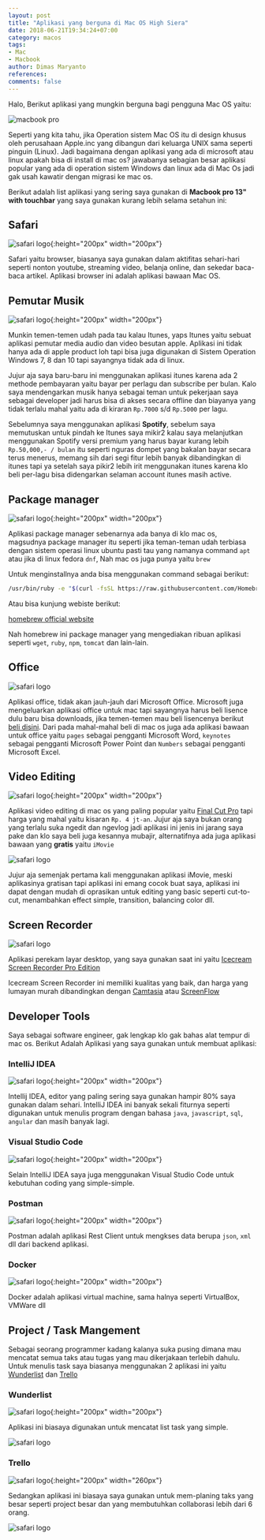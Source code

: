 ```yaml
---
layout: post
title: "Aplikasi yang berguna di Mac OS High Siera"
date: 2018-06-21T19:34:24+07:00
category: macos
tags: 
- Mac
- Macbook
author: Dimas Maryanto
references:
comments: false
---
```


Halo, Berikut aplikasi yang mungkin berguna bagi pengguna Mac OS yaitu:

![macbook pro]({{site.baseurl}}/assets/img/posts/app-macos-highsiera/macbook-pro.jpg)

<!--more-->

Seperti yang kita tahu, jika Operation sistem Mac OS itu di design khusus oleh perusahaan Apple.inc yang dibangun dari keluarga UNIX sama seperti pinguin (Linux). Jadi bagaimana dengan aplikasi yang ada di microsoft atau linux apakah bisa di install di mac os? jawabanya sebagian besar aplikasi popular yang ada di operation sistem Windows dan linux ada di Mac Os jadi gak usah kawatir dengan migrasi ke mac os.

Berikut adalah list aplikasi yang sering saya gunakan di **Macbook pro 13" with touchbar** yang saya gunakan kurang lebih selama setahun ini:

## Safari

![safari logo]({{site.baseurl}}/assets/img/posts/app-macos-highsiera/safari.png){:height="200px" width="200px"}

Safari yaitu browser, biasanya saya gunakan dalam aktifitas sehari-hari seperti nonton youtube, streaming video, belanja online, dan sekedar baca-baca artikel. Aplikasi browser ini adalah aplikasi bawaan Mac OS.

## Pemutar Musik

![safari logo]({{site.baseurl}}/assets/img/posts/app-macos-highsiera/itunes.png){:height="200px" width="200px"}

Munkin temen-temen udah pada tau kalau Itunes, yaps Itunes yaitu sebuat aplikasi pemutar media audio dan video besutan apple. Aplikasi ini tidak hanya ada di apple product loh tapi bisa juga digunakan di Sistem Operation Windows 7, 8 dan 10 tapi sayangnya tidak ada di linux. 

Jujur aja saya baru-baru ini menggunakan aplikasi itunes karena ada 2 methode pembayaran yaitu bayar per perlagu dan subscribe per bulan. Kalo saya mendengarkan musik hanya sebagai teman untuk pekerjaan saya sebagai developer jadi harus bisa di akses secara offline dan biayanya yang tidak terlalu mahal yaitu ada di kiraran `Rp.7000` s/d `Rp.5000` per lagu.

Sebelumnya saya menggunakan aplikasi **Spotify**, sebelum saya memutuskan untuk pindah ke Itunes saya mikir2 kalau saya melanjutkan menggunakan Spotify versi premium yang harus bayar kurang lebih `Rp.50,000,- / bulan` itu seperti nguras dompet yang bakalan bayar secara terus menerus, memang sih dari segi fitur lebih banyak dibandingkan di itunes tapi ya setelah saya pikir2 lebih irit menggunakan itunes karena klo beli per-lagu bisa didengarkan selaman account itunes masih active.

## Package manager

![safari logo]({{site.baseurl}}/assets/img/posts/app-macos-highsiera/homebrew.jpeg){:height="200px" width="200px"}

Aplikasi package manager sebenarnya ada banya di klo mac os, magsudnya package manager itu seperti jika teman-teman udah terbiasa dengan sistem operasi linux ubuntu pasti tau yang namanya command `apt` atau jika di linux fedora `dnf`, Nah mac os juga punya yaitu `brew`

Untuk menginstallnya anda bisa menggunakan command sebagai berikut:

```bash 
/usr/bin/ruby -e "$(curl -fsSL https://raw.githubusercontent.com/Homebrew/install/master/install)"
```

Atau bisa kunjung webiste berikut:

[homebrew official website](https://brew.sh/)

Nah homebrew ini package manager yang mengediakan ribuan aplikasi seperti `wget`, `ruby`, `npm`, `tomcat` dan lain-lain.

## Office

![safari logo]({{site.baseurl}}/assets/img/posts/app-macos-highsiera/offices.png)

Aplikasi office, tidak akan jauh-jauh dari Microsoft Office. Microsoft juga mengeluarkan aplikasi office untuk mac tapi sayangnya harus beli lisence dulu baru bisa downloads, jika temen-temen mau beli lisencenya berikut [beli disini](https://www.microsoft.com/en-id/store/b/office?invsrc=search&cl_vend=google&cl_ch=sem&cl_camp=1370029175&cl_adg=54079007029&cl_crtv=266124185881&cl_kw=microsoft%20office%20for%20mac&cl_pub=google.com&cl_place=&cl_dvt=c&cl_pos=1t1&cl_mt=e&cl_gtid=kwd-14416691&cl_pltr=&cl_dim0=WyuOuQAABeW@Uy8l:20180621114041:s&OCID=AID695748_SEM_WyuOuQAABeW@Uy8l:20180621114041:s&s_kwcid=AL!4249!3!266124185881!e!!g!!microsoft%20office%20for%20mac&ef_id=WyuOuQAABeW@Uy8l:20180621114041:s&activetab=tab:mac). Dari pada mahal-mahal beli di mac os juga ada aplikasi bawaan untuk office yaitu `pages` sebagai pengganti Microsoft Word, `keynotes` sebagai pengganti Microsoft Power Point dan `Numbers` sebagai pengganti Microsoft Excel.

## Video Editing

![safari logo]({{site.baseurl}}/assets/img/posts/app-macos-highsiera/imovie-logo.png){:height="200px" width="200px"}

Aplikasi video editing di mac os yang paling popular yaitu [Final Cut Pro](https://www.apple.com/lae/final-cut-pro/) tapi harga yang mahal yaitu kisaran `Rp. 4 jt-an`. Jujur aja saya bukan orang yang terlalu suka ngedit dan ngevlog jadi aplikasi ini jenis ini jarang saya pake dan klo saya beli juga kesannya mubajir, alternatifnya ada juga aplikasi bawaan yang **gratis** yaitu `iMovie` 

![safari logo]({{site.baseurl}}/assets/img/posts/app-macos-highsiera/imovie.png)

Jujur aja semenjak pertama kali menggunakan aplikasi iMovie, meski aplikasinya gratisan tapi aplikasi ini emang cocok buat saya, aplikasi ini dapat dengan mudah di oprasikan untuk editing yang basic seperti cut-to-cut, menambahkan effect simple, transition, balancing color dll.

## Screen Recorder

![safari logo]({{site.baseurl}}/assets/img/posts/app-macos-highsiera/icecream-screen-recorder.png)

Aplikasi perekam layar desktop, yang saya gunakan saat ini yaitu [Icecream Screen Recorder Pro Edition](https://icecreamapps.com/Screen-Recorder/)

Icecream Screen Recorder ini memiliki kualitas yang baik, dan harga yang lumayan murah dibandingkan dengan [Camtasia](https://www.techsmith.com/video-editor.html) atau [ScreenFlow](https://www.telestream.net/screenflow/overview.htm)

## Developer Tools

Saya sebagai software engineer, gak lengkap klo gak bahas alat tempur di mac os. Berikut Adalah Aplikasi yang saya gunakan untuk membuat aplikasi:

### IntelliJ IDEA

![safari logo]({{site.baseurl}}/assets/img/posts/app-macos-highsiera/idea.png){:height="200px" width="200px"}

Intellij IDEA, editor yang paling sering saya gunakan hampir 80% saya gunakan dalam sehari. IntelliJ IDEA ini banyak sekali fiturnya seperti digunakan untuk menulis program dengan bahasa `java`, `javascript`, `sql`, `angular` dan masih banyak lagi.

### Visual Studio Code

![safari logo]({{site.baseurl}}/assets/img/posts/app-macos-highsiera/vscode.png){:height="200px" width="200px"}

Selain IntelliJ IDEA saya juga menggunakan Visual Studio Code untuk kebutuhan coding yang simple-simple.

### Postman

![safari logo]({{site.baseurl}}/assets/img/posts/app-macos-highsiera/postman.png){:height="200px" width="200px"}

Postman adalah aplikasi Rest Client untuk mengkses data berupa `json`, `xml` dll dari backend aplikasi.

### Docker

![safari logo]({{site.baseurl}}/assets/img/posts/app-macos-highsiera/docker.png){:height="200px" width="200px"}

Docker adalah aplikasi virtual machine, sama halnya seperti VirtualBox, VMWare dll

## Project / Task Mangement

Sebagai seorang programmer kadang kalanya suka pusing dimana mau mencatat semua taks atau tugas yang mau dikerjakaan terlebih dahulu. Untuk menulis task saya biasanya menggunakan 2 aplikasi ini yaitu [Wunderlist](https://www.wunderlist.com/) dan [Trello](https://trello.com/)

### Wunderlist

![safari logo]({{site.baseurl}}/assets/img/posts/app-macos-highsiera/wunderlist-logo.jpg){:height="200px" width="200px"}

Aplikasi ini biasaya digunakan untuk mencatat list task yang simple.

![safari logo]({{site.baseurl}}/assets/img/posts/app-macos-highsiera/wunderlist.png)

### Trello

![safari logo]({{site.baseurl}}/assets/img/posts/app-macos-highsiera/trello-logo.png){:height="200px" width="260px"}

Sedangkan aplikasi ini biasaya saya gunakan untuk mem-planing taks yang besar seperti project besar dan yang membutuhkan collaborasi lebih dari 6 orang.

![safari logo]({{site.baseurl}}/assets/img/posts/app-macos-highsiera/trello.png)